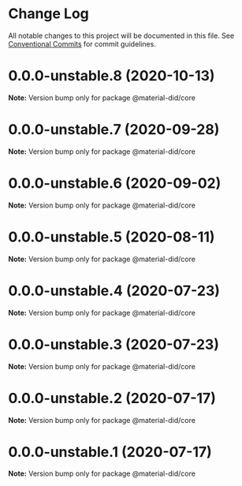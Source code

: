 # Change Log

All notable changes to this project will be documented in this file.
See [Conventional Commits](https://conventionalcommits.org) for commit guidelines.

# 0.0.0-unstable.8 (2020-10-13)

**Note:** Version bump only for package @material-did/core





# 0.0.0-unstable.7 (2020-09-28)

**Note:** Version bump only for package @material-did/core





# 0.0.0-unstable.6 (2020-09-02)

**Note:** Version bump only for package @material-did/core





# 0.0.0-unstable.5 (2020-08-11)

**Note:** Version bump only for package @material-did/core





# 0.0.0-unstable.4 (2020-07-23)

**Note:** Version bump only for package @material-did/core





# 0.0.0-unstable.3 (2020-07-23)

**Note:** Version bump only for package @material-did/core





# 0.0.0-unstable.2 (2020-07-17)

**Note:** Version bump only for package @material-did/core





# 0.0.0-unstable.1 (2020-07-17)

**Note:** Version bump only for package @material-did/core
